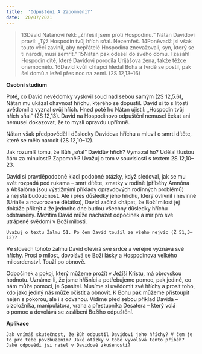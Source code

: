 ```yaml
---
title:  'Odpuštění A Zapomnění?'
date:  20/07/2021
---
```


> <p></p>
> 13David Nátanovi řekl: „Zhřešil jsem proti Hospodinu.“ Nátan Davidovi pravil: „Týž Hospodin tvůj hřích sňal. Nezemřeš. 14Poněvadž jsi však touto věcí zavinil, aby nepřátelé Hospodina znevažovali, syn, který se ti narodí, musí zemřít.“ 15Nátan pak odešel do svého domu. I zasáhl Hospodin dítě, které Davidovi porodila Urijášova žena, takže těžce onemocnělo. 16David kvůli chlapci hledal Boha a tvrdě se postil, pak šel domů a ležel přes noc na zemi. (2S 12,13–16)

**Osobní studium**

Poté, co David nevědomky vyslovil soud nad sebou samým (2S 12,5.6), Nátan mu ukázal ohavnost hříchu, kterého se dopustil. David si to s lítostí uvědomil a vyznal svůj hřích. Hned poté ho Nátan ujistil: „Hospodin tvůj hřích sňal“ (2S 12,13). David na Hospodinovo odpuštění nemusel čekat ani nemusel dokazovat, že to myslí opravdu upřímně.

Nátan však předpověděl i důsledky Davidova hříchu a mluvil o smrti dítěte, které se mělo narodit (2S 12,10–12).

Jak rozumíš tomu, že Bůh „sňal“ Davidův hřích? Vymazal ho? Udělal tlustou čáru za minulostí? Zapomněl? Uvažuj o tom v souvislosti s textem 2S 12,10–23.

David si pravděpodobně kladl podobné otázky, když sledoval, jak se mu svět rozpadá pod rukama – smrt dítěte, zmatky v rodině (příběhy Amnóna a Abšalóma jsou výstižnými příklady opravdových rodinných problémů) a nejistá budoucnost. Ale i přes důsledky jeho hříchu, který ovlivnil i nevinné (Uriáše a novorozené děťátko), David začíná chápat, že Boží milost jej dokáže přikrýt a že jednoho dne budou všechny důsledky hříchu odstraněny. Mezitím David může nacházet odpočinek a mír pro své utrápené svědomí v Boží milosti.

`Uvažuj o textu Žalmu 51. Po čem David toužil ze všeho nejvíc (Ž 51,3–12)?`

Ve slovech tohoto žalmu David otevírá své srdce a veřejně vyznává své hříchy. Prosí o milost, dovolává se Boží lásky a Hospodinova velkého milosrdenství. Touží po obnově.

Odpočinek a pokoj, který můžeme prožít v Ježíši Kristu, má obrovskou hodnotu. Uznáme-li, že jsme hříšníci a potřebujeme pomoc, pak jediné, co nám může pomoci, je Spasitel. Musíme si uvědomit své hříchy a prosit toho, kdo jako jediný nás může očistit a obnovit. K Bohu pak můžeme přistoupit nejen s pokorou, ale i s odvahou. Vidíme před sebou příklad Davida – cizoložníka, manipulátora, vraha a přestupníka Desatera – který volá o pomoc a dovolává se zaslíbení Božího odpuštění.

**Aplikace**

`Jak vnímáš skutečnost, že Bůh odpustil Davidovi jeho hříchy? V čem je to pro tebe povzbuzením? Jaké otázky v tobě vyvolává tento příběh? Jaké odpovědi jsi našel v Davidově zkušenosti?`